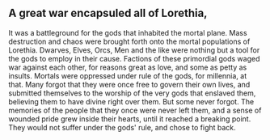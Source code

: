 ## A great war encapsuled all of Lorethia,
It was a battleground for the gods that inhabited the mortal plane.
Mass destruction and chaos were brought forth onto the mortal populations of Lorethia.
Dwarves, Elves, Orcs, Men and the like were nothing but a tool for the gods to employ in their cause. Factions of these primordial gods waged war against each other, for reasons great as love, and some as petty as insults. 
Mortals were oppressed under rule of the gods, for millennia, at that. Many forgot that they were once free to govern their own lives, and submitted themselves to the worship of the very gods that enslaved them, believing them to have divine right over them.
But some never forgot. The memories of the people that they once were never left them, and a sense of wounded pride grew inside their hearts, until it reached a breaking point. 
They would not suffer under the gods' rule, and chose to fight back.